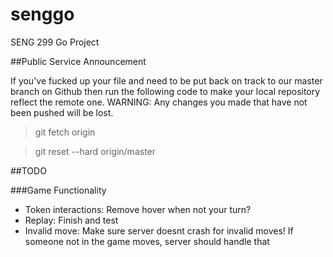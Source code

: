 # senggo
SENG 299 Go Project


##Public Service Announcement

If you've fucked up your file and need to be put back on track to our master
branch on Github then run the following code to make your local repository
reflect the remote one.
WARNING: Any changes you made that have not been pushed will be lost.

>git fetch origin

>git reset --hard origin/master

##TODO

###Game Functionality

- Token interactions: Remove hover when not your turn?
- Replay: Finish and test
- Invalid move: Make sure server doesnt crash for invalid moves! If someone not in the game moves, server should handle that
